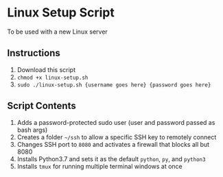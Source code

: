 Linux Setup Script
===
To be used with a new Linux server

Instructions
---
1. Download this script
2. `chmod +x linux-setup.sh`
3. `sudo ./linux-setup.sh {username goes here} {password goes here}`

Script Contents
---
1. Adds a password-protected sudo user (user and password passed as bash args)
2. Creates a folder `~/ssh` to allow a specific SSH key to remotely connect
3. Changes SSH port to `8080` and activates a firewall that blocks all but 8080
4. Installs Python3.7 and sets it as the default `python`, `py`, and `python3`
5. Installs `tmux` for running multiple terminal windows at once

